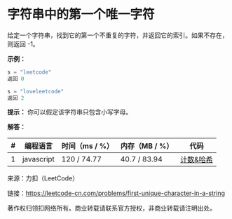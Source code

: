 # 字符串中的第一个唯一字符

给定一个字符串，找到它的第一个不重复的字符，并返回它的索引。如果不存在，则返回 -1。

**示例：**

``` javascript
s = "leetcode"
返回 0

s = "loveleetcode"
返回 2
```

**提示：** 你可以假定该字符串只包含小写字母。

**解答：**

**#**|**编程语言**|**时间（ms / %）**|**内存（MB / %）**|**代码**
--|--|--|--|--
1|javascript|120 / 74.77|40.7 / 83.94|[计数&哈希](./javascript/ac_v1.js)

来源：力扣（LeetCode）

链接：https://leetcode-cn.com/problems/first-unique-character-in-a-string

著作权归领扣网络所有。商业转载请联系官方授权，非商业转载请注明出处。
